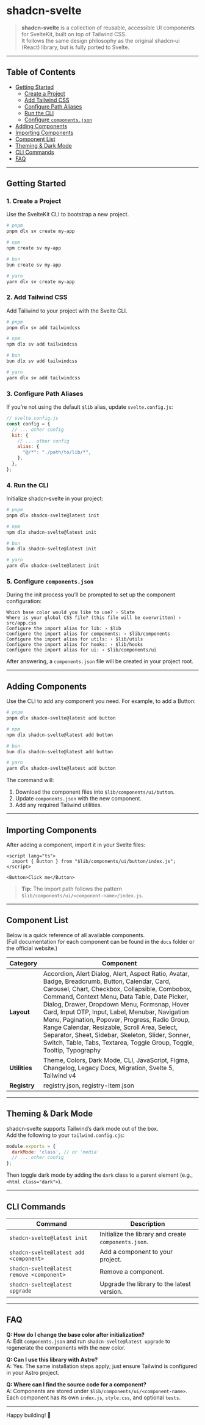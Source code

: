 # shadcn‑svelte

> **shadcn‑svelte** is a collection of reusable, accessible UI components for SvelteKit, built on top of Tailwind CSS.  
> It follows the same design philosophy as the original shadcn‑ui (React) library, but is fully ported to Svelte.

---

## Table of Contents

- [Getting Started](#getting-started)
  - [Create a Project](#create-a-project)
  - [Add Tailwind CSS](#add-tailwind-css)
  - [Configure Path Aliases](#configure-path-aliases)
  - [Run the CLI](#run-the-cli)
  - [Configure `components.json`](#configure-componentsjson)
- [Adding Components](#adding-components)
- [Importing Components](#importing-components)
- [Component List](#component-list)
- [Theming & Dark Mode](#theming--dark-mode)
- [CLI Commands](#cli-commands)
- [FAQ](#faq)

---

## Getting Started

### 1. Create a Project

Use the SvelteKit CLI to bootstrap a new project.

```bash
# pnpm
pnpm dlx sv create my-app

# npm
npm create sv my-app

# bun
bun create sv my-app

# yarn
yarn dlx sv create my-app
```

### 2. Add Tailwind CSS

Add Tailwind to your project with the Svelte CLI.

```bash
# pnpm
pnpm dlx sv add tailwindcss

# npm
npm dlx sv add tailwindcss

# bun
bun dlx sv add tailwindcss

# yarn
yarn dlx sv add tailwindcss
```

### 3. Configure Path Aliases

If you’re not using the default `$lib` alias, update `svelte.config.js`:

```js
// svelte.config.js
const config = {
  // ... other config
  kit: {
    // ... other config
    alias: {
      "@/*": "./path/to/lib/*",
    },
  },
};
```

### 4. Run the CLI

Initialize shadcn‑svelte in your project:

```bash
# pnpm
pnpm dlx shadcn-svelte@latest init

# npm
npm dlx shadcn-svelte@latest init

# bun
bun dlx shadcn-svelte@latest init

# yarn
yarn dlx shadcn-svelte@latest init
```

### 5. Configure `components.json`

During the init process you’ll be prompted to set up the component configuration:

```
Which base color would you like to use? › Slate
Where is your global CSS file? (this file will be overwritten) › src/app.css
Configure the import alias for lib: › $lib
Configure the import alias for components: › $lib/components
Configure the import alias for utils: › $lib/utils
Configure the import alias for hooks: › $lib/hooks
Configure the import alias for ui: › $lib/components/ui
```

After answering, a `components.json` file will be created in your project root.

---

## Adding Components

Use the CLI to add any component you need. For example, to add a Button:

```bash
# pnpm
pnpm dlx shadcn-svelte@latest add button

# npm
npm dlx shadcn-svelte@latest add button

# bun
bun dlx shadcn-svelte@latest add button

# yarn
yarn dlx shadcn-svelte@latest add button
```

The command will:

1. Download the component files into `$lib/components/ui/button`.
2. Update `components.json` with the new component.
3. Add any required Tailwind utilities.

---

## Importing Components

After adding a component, import it in your Svelte files:

```svelte
<script lang="ts">
  import { Button } from "$lib/components/ui/button/index.js";
</script>

<Button>Click me</Button>
```

> **Tip:** The import path follows the pattern `$lib/components/ui/<component-name>/index.js`.

---

## Component List

Below is a quick reference of all available components.  
(Full documentation for each component can be found in the `docs` folder or the official website.)

| Category | Component |
|----------|-----------|
| **Layout** | Accordion, Alert Dialog, Alert, Aspect Ratio, Avatar, Badge, Breadcrumb, Button, Calendar, Card, Carousel, Chart, Checkbox, Collapsible, Combobox, Command, Context Menu, Data Table, Date Picker, Dialog, Drawer, Dropdown Menu, Formsnap, Hover Card, Input OTP, Input, Label, Menubar, Navigation Menu, Pagination, Popover, Progress, Radio Group, Range Calendar, Resizable, Scroll Area, Select, Separator, Sheet, Sidebar, Skeleton, Slider, Sonner, Switch, Table, Tabs, Textarea, Toggle Group, Toggle, Tooltip, Typography |
| **Utilities** | Theme, Colors, Dark Mode, CLI, JavaScript, Figma, Changelog, Legacy Docs, Migration, Svelte 5, Tailwind v4 |
| **Registry** | registry.json, registry-item.json |

---

## Theming & Dark Mode

shadcn‑svelte supports Tailwind’s dark mode out of the box.  
Add the following to your `tailwind.config.cjs`:

```js
module.exports = {
  darkMode: 'class', // or 'media'
  // ... other config
};
```

Then toggle dark mode by adding the `dark` class to a parent element (e.g., `<html class="dark">`).

---

## CLI Commands

| Command | Description |
|---------|-------------|
| `shadcn-svelte@latest init` | Initialize the library and create `components.json`. |
| `shadcn-svelte@latest add <component>` | Add a component to your project. |
| `shadcn-svelte@latest remove <component>` | Remove a component. |
| `shadcn-svelte@latest upgrade` | Upgrade the library to the latest version. |

---

## FAQ

**Q: How do I change the base color after initialization?**  
A: Edit `components.json` and run `shadcn-svelte@latest upgrade` to regenerate the components with the new color.

**Q: Can I use this library with Astro?**  
A: Yes. The same installation steps apply; just ensure Tailwind is configured in your Astro project.

**Q: Where can I find the source code for a component?**  
A: Components are stored under `$lib/components/ui/<component-name>`. Each component has its own `index.js`, `style.css`, and optional `tests`.

---

Happy building! 🚀